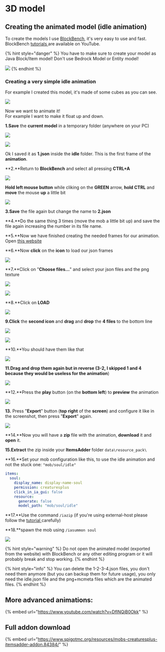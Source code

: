 # 3D model

## Creating the animated model (idle animation)

To create the models I use [BlockBench](https://blockbench.net/), it's very easy to use and fast.\
BlockBench [tutorials ](https://www.youtube.com/results?search\_query=blockbench+tutorial)are available on YouTube.

{% hint style="danger" %}
You have to make sure to create your model as Java Block/Item model! Don't use Bedrock Model or Entity model!

![](<../../../../../.gitbook/assets/immagine (89) (1) (1) (1) (1) (1) (1) (1) (1) (2).png>)
{% endhint %}

### Creating a very simple idle animation

For example I created this model, it's made of some cubes as you can see.

![](<../../../../../.gitbook/assets/immagine (52).png>)

Now we want to animate it!\
For example I want to make it float up and down.

**1.Save** the **current model** in a temporary folder (anywhere on your PC)

![](<../../../../../.gitbook/assets/immagine (53).png>)

![](<../../../../../.gitbook/assets/immagine (56).png>)

Ok I saved it as **1.json** inside the **idle** folder. This is the first frame of the **animation**.

**2.**Return to **BlockBench** and select all pressing **CTRL+A**

![](<../../../../../.gitbook/assets/immagine (57).png>)

**Hold left mouse button** while cliking on the **GREEN** arrow, **hold CTRL** and **move** the mouse **up** a little bit

![](<../../../../../.gitbook/assets/immagine (58).png>)

**3.Save** the file again but change the name to **2.json**

**4.**Do the same thing 3 times (move the mob a little bit up) and save the file again increasing the number in its file name.

**5.**Now we have finished creating the needed frames for our animation. Open [this website](https://lonedev6.github.io/animated-models/)

**6.**Now **click** on the **icon** to load our json frames

![](<../../../../../.gitbook/assets/immagine (68).png>)

**7.**Click on "**Choose files...**" and select your json files and the png texture

![](<../../../../../.gitbook/assets/immagine (77).png>)

![](<../../../../../.gitbook/assets/immagine (69).png>)

**8.**Click on **LOAD**

![](<../../../../../.gitbook/assets/immagine (70).png>)

**9.Click** the **second icon** and **drag** and **drop** the **4 files** to the bottom line

![](<../../../../../.gitbook/assets/immagine (71).png>)

![](<../../../../../.gitbook/assets/immagine (72).png>)

**10.**You should have them like that

![](<../../../../../.gitbook/assets/immagine (73).png>)

**11.**Drag and drop them again but in reverse (3-2**, I skipped 1 and 4 because they would be useless for the animation**)

![](<../../../../../.gitbook/assets/immagine (75).png>)

**12.**Press the **play** button (on the **bottom left**) to **preview** the animation

![](https://i.imgur.com/zslbD0G.gif)

**13.** Press "**Export**" button (**top right** of the **screen**) and configure it like in the screenshot, then press "**Export**" again.

![](<../../../../../.gitbook/assets/immagine (76).png>)

**14.**Now you will have a **zip** file with the animation, **download** it and **open** it.

**15.Extract** the zip inside your **ItemsAdder** folder `data\resource_pack\`

**16.**Set your mob configuration like this, to use the idle animation and not the stuck one: `"mob/soul/idle"`

```yaml
items:
  soul:
    display_name: display-name-soul
    permission: creaturesplus
    click_in_ia_gui: false
    resource:
      generate: false
      model_path: "mob/soul/idle"
```

**17.**Use the command `/iazip` (if you're using external-host please follow the [tutorial ](../../../../resourcepack-hosting/)carefully)

**18.**spawn the mob using `/iasummon soul`

![](https://i.imgur.com/1tljgbv.gif)

{% hint style="warning" %}
Do not open the animated model (exported from the website) with BlockBench or any other editing program or it will probably break and stop working.
{% endhint %}

{% hint style="info" %}
You can delete the 1-2-3-4.json files, you don't need them anymore (but you can backup them for future usage), you only need the idle.json file and the png+mcmeta files which are the animated files.
{% endhint %}

## More advanced animations:

{% embed url="https://www.youtube.com/watch?v=DflNQjB0Okk" %}

## Full addon download

{% embed url="https://www.spigotmc.org/resources/mobs-creaturesplus-itemsadder-addon.84384/" %}

